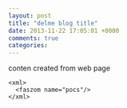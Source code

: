 ```yaml
---
layout: post
title: "delme blog title"
date: 2013-11-22 17:05:01 +0000
comments: true
categories: 
---
```



conten created from web page

```
<xml>
  <faszom name="pocs"/>
</xml>
```

